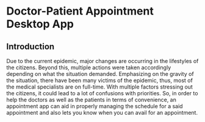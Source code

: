 # Doctor-Patient Appointment Desktop App
## Introduction
Due to the current epidemic, major changes are occurring in the lifestyles of the citizens. Beyond this, multiple actions were taken accordingly depending on what the situation demanded. Emphasizing on the gravity of the situation, there have been many victims of the epidemic, thus, most of the medical specialists are on full-time. With multiple factors stressing out the citizens, it could lead to a lot of confusions with priorities. So, in order to help the doctors as well as the patients in terms of convenience, an appointment app can aid in properly managing the schedule for a said appointment and also lets you know when you can avail for an appointment. 
